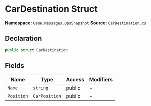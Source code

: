 # CarDestination Struct

**Namespace:** `Game.Messages.OpsSnapshot`
**Source:** `CarDestination.cs`

## Declaration

```csharp
public struct CarDestination
```

## Fields

| Name | Type | Access | Modifiers |
|------|------|--------|-----------|
| `Name` | `string` | public | - |
| `Position` | `CarPosition` | public | - |

